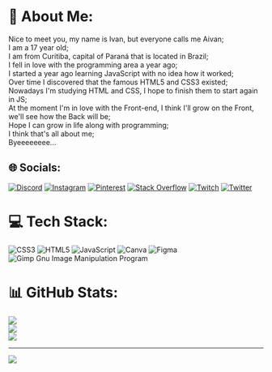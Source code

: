 # 💫 About Me:
Nice to meet you, my name is Ivan, but everyone calls me Aivan;<br>I am a 17 year old;<br>I am from Curitiba, capital of Paraná that is located in Brazil;<br>I fell in love with the programming area a year ago;<br>I started a year ago learning JavaScript with no idea how it worked;<br>Over time I discovered that the famous HTML5 and CSS3 existed;<br>Nowadays I'm studying HTML and CSS, I hope to finish them to start again in JS;<br>At the moment I'm in love with the Front-end, I think I'll grow on the Front, we'll see how the Back will be;<br>Hope I can grow in life along with programming;<br>I think that's all about me;<br>Byeeeeeeee…


## 🌐 Socials:
[![Discord](https://img.shields.io/badge/Discord-%237289DA.svg?logo=discord&logoColor=white)](htttps://discord.gg/Ivanrocha10) [![Instagram](https://img.shields.io/badge/Instagram-%23E4405F.svg?logo=Instagram&logoColor=white)](https://instagram.com/ivan.rocha10) [![Pinterest](https://img.shields.io/badge/Pinterest-%23E60023.svg?logo=Pinterest&logoColor=white)](https://pinterest.com/Ivanrocha12) [![Stack Overflow](https://img.shields.io/badge/-Stackoverflow-FE7A16?logo=stack-overflow&logoColor=white)](https://stackoverflow.com/users/Ivanrocha10) [![Twitch](https://img.shields.io/badge/Twitch-%239146FF.svg?logo=Twitch&logoColor=white)](https://twitch.tv/Ivanrocha10) [![Twitter](https://img.shields.io/badge/Twitter-%231DA1F2.svg?logo=Twitter&logoColor=white)](https://twitter.com/Aivanderock) 

# 💻 Tech Stack:
![CSS3](https://img.shields.io/badge/css3-%231572B6.svg?style=flat&logo=css3&logoColor=white) ![HTML5](https://img.shields.io/badge/html5-%23E34F26.svg?style=flat&logo=html5&logoColor=white) ![JavaScript](https://img.shields.io/badge/javascript-%23323330.svg?style=flat&logo=javascript&logoColor=%23F7DF1E) ![Canva](https://img.shields.io/badge/Canva-%2300C4CC.svg?style=flat&logo=Canva&logoColor=white) 	![Figma](https://img.shields.io/badge/figma-%23F24E1E.svg?style=flat&logo=figma&logoColor=white) ![Gimp Gnu Image Manipulation Program](https://img.shields.io/badge/Gimp-657D8B?style=flat&logo=gimp&logoColor=FFFFFF)
# 📊 GitHub Stats:
![](https://github-readme-stats.vercel.app/api?username=ivanrocha10&theme=radical&hide_border=false&include_all_commits=false&count_private=false)<br/>
![](https://github-readme-streak-stats.herokuapp.com/?user=ivanrocha10&theme=radical&hide_border=false)<br/>
![](https://github-readme-stats.vercel.app/api/top-langs/?username=ivanrocha10&theme=radical&hide_border=false&include_all_commits=false&count_private=false&layout=compact)

---
[![](https://visitcount.itsvg.in/api?id=ivanrocha10&icon=2&color=0)](https://visitcount.itsvg.in)
